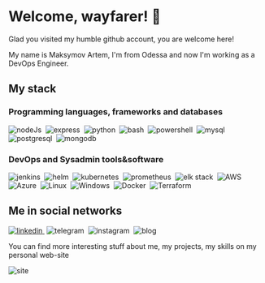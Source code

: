 # Welcome, wayfarer! 👋

Glad you visited my humble github account, you are welcome here!

My name is Maksymov Artem, I'm from Odessa and now I'm working as a DevOps Engineer.

## My stack

### Programming languages, frameworks and databases

<img alt="nodeJs" src="https://img.shields.io/badge/nodejs-339933?logo=Node.Js&logoColor=white&style=for-the-badge" />&nbsp;
<img alt="express" src="https://img.shields.io/badge/express-000000?logo=express&logoColor=white&style=for-the-badge" />&nbsp;
<img alt="python" src="https://img.shields.io/badge/python-3776AB?logo=python&logoColor=white&style=for-the-badge" />&nbsp;
<img alt="bash" src="https://img.shields.io/badge/bash-4EAA25?logo=gnu-bash&logoColor=white&style=for-the-badge" />&nbsp;
<img alt="powershell" src="https://img.shields.io/badge/powershell-5391FE?logo=powershell&logoColor=white&style=for-the-badge" />&nbsp;
<img alt="mysql" src="https://img.shields.io/badge/mysql-4479A1?logo=mysql&logoColor=white&style=for-the-badge" />&nbsp;
<img alt="postgresql" src="https://img.shields.io/badge/postgresql-4169E1?logo=postgresql&logoColor=white&style=for-the-badge" />&nbsp;
<img alt="mongodb" src="https://img.shields.io/badge/mongodb-47A248?logo=mongodb&logoColor=white&style=for-the-badge" />&nbsp;

### DevOps and Sysadmin tools&software

<img alt="jenkins" src="https://img.shields.io/badge/jenkins-D24939?logo=jenkins&logoColor=white&style=for-the-badge" />&nbsp;
<img alt="helm" src="https://img.shields.io/badge/helm-0F1689?logo=helm&logoColor=white&style=for-the-badge" />&nbsp;
<img alt="kubernetes" src="https://img.shields.io/badge/kubernetes-326CE5?logo=kubernetes&logoColor=white&style=for-the-badge" />&nbsp;
<img alt="prometheus" src="https://img.shields.io/badge/prometheus-E6522C?logo=prometheus&logoColor=white&style=for-the-badge" />&nbsp;
<img alt="elk stack" src="https://img.shields.io/badge/elk-005571?logo=elastic&logoColor=white&style=for-the-badge" />&nbsp;
<img alt="AWS" src="https://img.shields.io/badge/aws-232F3E?logo=amazon-aws&logoColor=white&style=for-the-badge" />&nbsp;
<img alt="Azure" src="https://img.shields.io/badge/azure-0078D4?logo=microsoft-azure&logoColor=white&style=for-the-badge" />&nbsp;
<img alt="Linux" src="https://img.shields.io/badge/linux-FCC624?logo=linux&logoColor=white&style=for-the-badge" />&nbsp;
<img alt="Windows" src="https://img.shields.io/badge/windows-0078D6?logo=windows&logoColor=white&style=for-the-badge" />&nbsp;
<img alt="Docker" src="https://img.shields.io/badge/docker-2496ED?logo=docker&logoColor=white&style=for-the-badge" />&nbsp;
<img alt="Terraform" src="https://img.shields.io/badge/terraform-7B42BC?logo=terraform&logoColor=white&style=for-the-badge" />&nbsp;

## Me in social networks

<a href="https://www.linkedin.com/in/artyom-maximov/"><img alt="linkedin" src="https://img.shields.io/badge/linkedin-0A66C2?logo=linkedin&logoColor=white&style=for-the-badge" />&nbsp;</a>
<img alt="telegram" src="https://img.shields.io/badge/telegram-26A5E4?logo=telegram&logoColor=white&style=for-the-badge" />&nbsp;
<img alt="instagram" src="https://img.shields.io/badge/instagram-E4405F?logo=instagram&logoColor=white&style=for-the-badge" />&nbsp;
<img alt="blog" src="https://img.shields.io/badge/blog-000000?logo=telegraph&logoColor=white&style=for-the-badge" />&nbsp;

You can find more interesting stuff about me, my projects, my skills on my personal web-site

<img alt="site" src="https://img.shields.io/badge/site-222222?logo=github-pages&logoColor=white&style=for-the-badge" />&nbsp;
